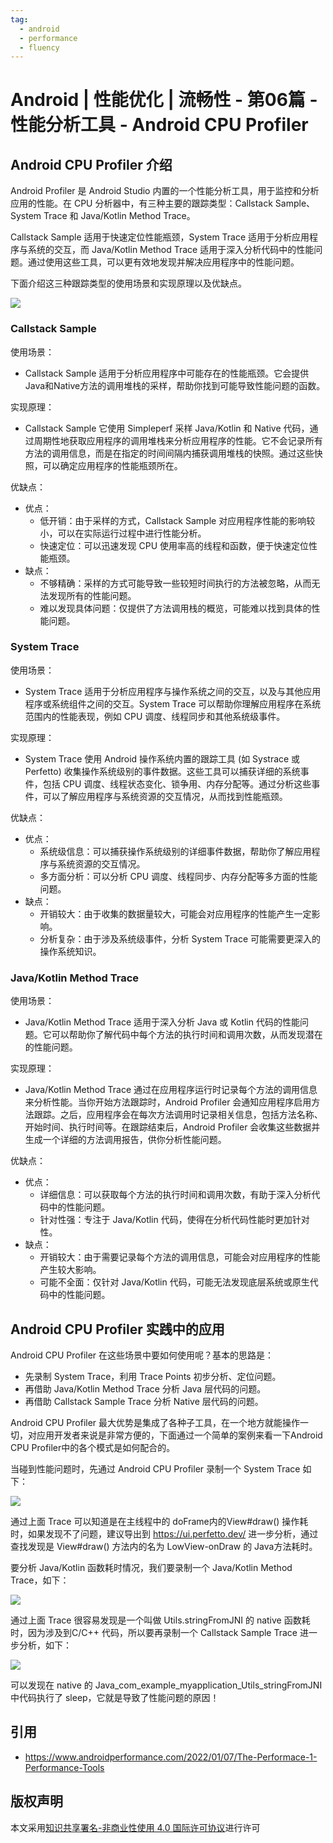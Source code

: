 ```yaml
---
tag:
  - android
  - performance
  - fluency
---
```


# Android | 性能优化 | 流畅性 - 第06篇 - 性能分析工具 - Android CPU Profiler

## Android CPU Profiler 介绍

Android Profiler 是 Android Studio 内置的一个性能分析工具，用于监控和分析应用的性能。在 CPU 分析器中，有三种主要的跟踪类型：Callstack Sample、System Trace 和 Java/Kotlin Method Trace。

Callstack Sample 适用于快速定位性能瓶颈，System Trace 适用于分析应用程序与系统的交互，而 Java/Kotlin Method Trace 适用于深入分析代码中的性能问题。通过使用这些工具，可以更有效地发现并解决应用程序中的性能问题。

下面介绍这三种跟踪类型的使用场景和实现原理以及优缺点。

![](/learn-android/performance/fluency-tools-android-cpu-profiler-traces.png)


### Callstack Sample

使用场景：
- Callstack Sample 适用于分析应用程序中可能存在的性能瓶颈。它会提供Java和Native方法的调用堆栈的采样，帮助你找到可能导致性能问题的函数。

实现原理：
- Callstack Sample 它使用 Simpleperf 采样 Java/Kotlin 和 Native 代码，通过周期性地获取应用程序的调用堆栈来分析应用程序的性能。它不会记录所有方法的调用信息，而是在指定的时间间隔内捕获调用堆栈的快照。通过这些快照，可以确定应用程序的性能瓶颈所在。

优缺点：
  - 优点：
    - 低开销：由于采样的方式，Callstack Sample 对应用程序性能的影响较小，可以在实际运行过程中进行性能分析。
    - 快速定位：可以迅速发现 CPU 使用率高的线程和函数，便于快速定位性能瓶颈。
  - 缺点：
    - 不够精确：采样的方式可能导致一些较短时间执行的方法被忽略，从而无法发现所有的性能问题。
    - 难以发现具体问题：仅提供了方法调用栈的概览，可能难以找到具体的性能问题。

### System Trace

使用场景：
- System Trace 适用于分析应用程序与操作系统之间的交互，以及与其他应用程序或系统组件之间的交互。System Trace 可以帮助你理解应用程序在系统范围内的性能表现，例如 CPU 调度、线程同步和其他系统级事件。

实现原理：
- System Trace 使用 Android 操作系统内置的跟踪工具 (如 Systrace 或 Perfetto) 收集操作系统级别的事件数据。这些工具可以捕获详细的系统事件，包括 CPU 调度、线程状态变化、锁争用、内存分配等。通过分析这些事件，可以了解应用程序与系统资源的交互情况，从而找到性能瓶颈。

优缺点：
  - 优点：
    - 系统级信息：可以捕获操作系统级别的详细事件数据，帮助你了解应用程序与系统资源的交互情况。
    - 多方面分析：可以分析 CPU 调度、线程同步、内存分配等多方面的性能问题。
  - 缺点：
    - 开销较大：由于收集的数据量较大，可能会对应用程序的性能产生一定影响。
    - 分析复杂：由于涉及系统级事件，分析 System Trace 可能需要更深入的操作系统知识。

### Java/Kotlin Method Trace

使用场景：
- Java/Kotlin Method Trace 适用于深入分析 Java 或 Kotlin 代码的性能问题。它可以帮助你了解代码中每个方法的执行时间和调用次数，从而发现潜在的性能问题。

实现原理：
- Java/Kotlin Method Trace 通过在应用程序运行时记录每个方法的调用信息来分析性能。当你开始方法跟踪时，Android Profiler 会通知应用程序启用方法跟踪。之后，应用程序会在每次方法调用时记录相关信息，包括方法名称、开始时间、执行时间等。在跟踪结束后，Android Profiler 会收集这些数据并生成一个详细的方法调用报告，供你分析性能问题。

优缺点：
  - 优点：
    - 详细信息：可以获取每个方法的执行时间和调用次数，有助于深入分析代码中的性能问题。
    - 针对性强：专注于 Java/Kotlin 代码，使得在分析代码性能时更加针对性。
  - 缺点：
    - 开销较大：由于需要记录每个方法的调用信息，可能会对应用程序的性能产生较大影响。
    - 可能不全面：仅针对 Java/Kotlin 代码，可能无法发现底层系统或原生代码中的性能问题。

## Android CPU Profiler 实践中的应用

Android CPU Profiler 在这些场景中要如何使用呢？基本的思路是：
- 先录制 System Trace，利用 Trace Points 初步分析、定位问题。
- 再借助 Java/Kotlin Method Trace 分析 Java 层代码的问题。
- 再借助 Callstack Sample Trace 分析 Native 层代码的问题。

Android CPU Profiler 最大优势是集成了各种子工具，在一个地方就能操作一切，对应用开发者来说是非常方便的，下面通过一个简单的案例来看一下Android CPU Profiler中的各个模式是如何配合的。

当碰到性能问题时，先通过 Android CPU Profiler 录制一个 System Trace 如下：

![](/learn-android/performance/fluency-tools-android-cpu-profiler-system-trace-record.png)

通过上面 Trace 可以知道是在主线程中的 doFrame内的View#draw() 操作耗时，如果发现不了问题，建议导出到 https://ui.perfetto.dev/ 进一步分析，通过查找发现是 View#draw() 方法内的名为 LowView-onDraw 的 Java方法耗时。

要分析 Java/Kotlin 函数耗时情况，我们要录制一个 Java/Kotlin Method Trace，如下：

![](/learn-android/performance/fluency-tools-android-cpu-profiler-java-kotlin-method-trace.png)

通过上面 Trace 很容易发现是一个叫做 Utils.stringFromJNI 的 native 函数耗时，因为涉及到C/C++ 代码，所以要再录制一个 Callstack Sample Trace 进一步分析，如下：

![](/learn-android/performance/fluency-tools-android-cpu-profiler-callstack-sample-record.png)

可以发现在 native 的 Java_com_example_myapplication_Utils_stringFromJNI 中代码执行了 sleep，它就是导致了性能问题的原因！

## 引用

- https://www.androidperformance.com/2022/01/07/The-Performace-1-Performance-Tools
## 版权声明

本文采用[知识共享署名-非商业性使用 4.0 国际许可协议](https://creativecommons.org/licenses/by-nc/4.0/)进行许可